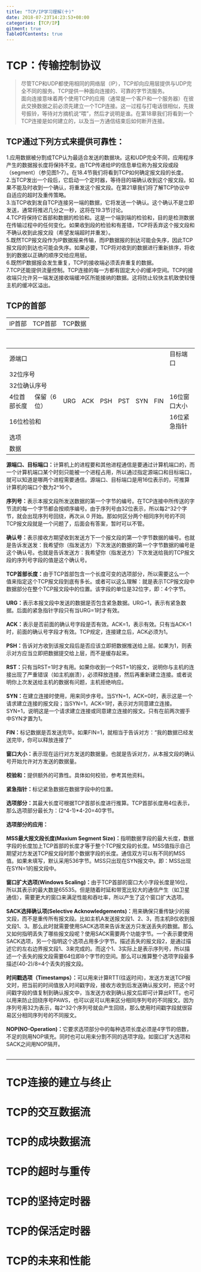 ```yaml
---
title: "TCP/IP学习理解(十)"
date: 2018-07-23T14:23:53+08:00
categories: [TCP/IP]
gitment: true
TableOfContents: true
---
```

# TCP：传输控制协议

>尽管TCP和UDP都使用相同的网络层（IP），TCP却向应用层提供与UDP完全不同的服务。TCP提供一种面向连接的、可靠的字节流服务。<br />
>面向连接意味着两个使用TCP的应用（通常是一个客户和一个服务器）在彼此交换数据之前必须先建立一个TCP连接。这一过程与打电话很相似，先拨号振铃，等待对方摘机说“喂”，然后才说明是谁。在第18章我们将看到一个TCP连接是如何建立的，以及当一方通信结束后如何断开连接。

## TCP通过下列方式来提供可靠性：

1.应用数据被分割成TCP认为最适合发送的数据块。这和UDP完全不同，应用程序产生的数据报长度将保持不变。由TCP传递给IP的信息单位称为报文段或段（segment）（参见图1-7）。在18.4节我们将看到TCP如何确定报文段的长度。<br />
2.当TCP发出一个段后，它启动一个定时器，等待目的端确认收到这个报文段。如果不能及时收到一个确认，将重发这个报文段。在第21章我们将了解TCP协议中自适应的超时及重传策略。<br />
3.当TCP收到发自TCP连接另一端的数据，它将发送一个确认。这个确认不是立即发送，通常将推迟几分之一秒，这将在19.3节讨论。<br />
4.TCP将保持它首部和数据的检验和。这是一个端到端的检验和，目的是检测数据在传输过程中的任何变化。如果收到段的检验和有差错，TCP将丢弃这个报文段和不确认收到此报文段（希望发端超时并重发）。<br />
5.既然TCP报文段作为IP数据报来传输，而IP数据报的到达可能会失序，因此TCP报文段的到达也可能会失序。如果必要，TCP将对收到的数据进行重新排序，将收到的数据以正确的顺序交给应用层。<br />
6.既然IP数据报会发生重复，TCP的接收端必须丢弃重复的数据。<br />
7.TCP还能提供流量控制。TCP连接的每一方都有固定大小的缓冲空间。TCP的接收端只允许另一端发送接收端缓冲区所能接纳的数据。这将防止较快主机致使较慢主机的缓冲区溢出。<br />

## TCP的首部
<center><table> <tr> <td>IP首部 </td> <td>TCP首部 </td> <td>TCP数据 </td> </tr> </table></center>
<br />

<center><table>  <tr> <td colspan="16">源端口 </td> <td colspan="16">目标端口 </td> </tr> <tr> <td colspan="32">32位序号 </td> </tr> <tr> <td colspan="32">32位确认序号 </td> </tr> <tr> <td colspan="4">4位首部长度 </td> <td colspan="6">保留（6位） </td> <td colspan="1">URG </td> <td colspan="1">ACK </td> <td colspan="1">PSH </td> <td colspan="1">PST </td> <td colspan="1">SYN </td> <td colspan="1">FIN </td> <td colspan="16">16位窗口大小 </td> </tr> <tr> <td colspan="16">16位检验和 </td> <td colspan="16">16位紧急指针 </td> </tr> <tr> <td colspan="32">选项 </td> </tr> <tr> <td colspan="32">数据 </td> </tr> </table></center>

<b>源端口、目标端口：</b>计算机上的进程要和其他进程通信是要通过计算机端口的，而一个计算机端口某个时刻只能被一个进程占用，所以通过指定源端口和目标端口，就可以知道是哪两个进程需要通信。源端口、目标端口是用16位表示的，可推算计算机的端口个数为2^16个。<br /><br />
<b>序列号：</b>表示本报文段所发送数据的第一个字节的编号。在TCP连接中所传送的字节流的每一个字节都会按顺序编号。由于序列号由32位表示，所以每2^32个字节，就会出现序列号回绕，再次从 0 开始。那如何区分两个相同序列号的不同TCP报文段就是一个问题了，后面会有答案，暂时可以不管。<br /><br />
<b>确认号：</b>表示接收方期望收到发送方下一个报文段的第一个字节数据的编号。也就是告诉发送发：我希望你（指发送方）下次发送的数据的第一个字节数据的编号是这个确认号。也就是告诉发送方：我希望你（指发送方）下次发送给我的TCP报文段的序列号字段的值是这个确认号。<br /><br />
<b>TCP首部长度：</b>由于TCP首部包含一个长度可变的选项部分，所以需要这么一个值来指定这个TCP报文段到底有多长。或者可以这么理解：就是表示TCP报文段中数据部分在整个TCP报文段中的位置。该字段的单位是32位字，即：4个字节。<br /><br />
<b>URG：</b>表示本报文段中发送的数据是否包含紧急数据。URG=1，表示有紧急数据。后面的紧急指针字段只有当URG=1时才有效。<br /><br />
<b>ACK：</b>表示是否前面的确认号字段是否有效。ACK=1，表示有效。只有当ACK=1时，前面的确认号字段才有效。TCP规定，连接建立后，ACK必须为1。<br /><br />
<b>PSH：</b>告诉对方收到该报文段后是否应该立即把数据推送给上层。如果为1，则表示对方应当立即把数据提交给上层，而不是缓存起来。<br /><br />
<b>RST：</b>只有当RST=1时才有用。如果你收到一个RST=1的报文，说明你与主机的连接出现了严重错误（如主机崩溃），必须释放连接，然后再重新建立连接。或者说明你上次发送给主机的数据有问题，主机拒绝响应。<br /><br />
<b>SYN：</b>在建立连接时使用，用来同步序号。当SYN=1，ACK=0时，表示这是一个请求建立连接的报文段；当SYN=1，ACK=1时，表示对方同意建立连接。SYN=1，说明这是一个请求建立连接或同意建立连接的报文。只有在前两次握手中SYN才置为1。<br /><br />
<b>FIN：</b>标记数据是否发送完毕。如果FIN=1，就相当于告诉对方：“我的数据已经发送完毕，你可以释放连接了”<br /><br />
<b>窗口大小：</b>表示现在运行对方发送的数据量。也就是告诉对方，从本报文段的确认号开始允许对方发送的数据量。<br /><br />
<b>校验和：</b>提供额外的可靠性。具体如何校验，参考其他资料。<br /><br />
<b>紧急指针：</b>标记紧急数据在数据字段中的位置。<br /><br />
<b>选项部分：</b>其最大长度可根据TCP首部长度进行推算。TCP首部长度用4位表示，那么选项部分最长为：(2^4-1)*4-20=40字节。<br /><br />
<b>选项部分的应用：</b><br /><br />
<b>MSS最大报文段长度(Maxium Segment Size)：</b>指明数据字段的最大长度，数据字段的长度加上TCP首部的长度才等于整个TCP报文段的长度。MSS值指示自己期望对方发送TCP报文段时那个数据字段的长度。通信双方可以有不同的MSS值。如果未填写，默认采用536字节。MSS只出现在SYN报文中。即：MSS出现在SYN=1的报文段中。<br /><br />
<b>窗口扩大选项(Windows Scaling)：</b>由于TCP首部的窗口大小字段长度是16位，所以其表示的最大数是65535。但是随着时延和带宽比较大的通信产生（如卫星通信），需要更大的窗口来满足性能和吞吐率，所以产生了这个窗口扩大选项。<br /><br />
<b>SACK选择确认项(Selective Acknowledgements)：</b>用来确保只重传缺少的报文段，而不是重传所有报文段。比如主机A发送报文段1、2、3，而主机B仅收到报文段1、3。那么此时就需要使用SACK选项来告诉发送方只发送丢失的数据。那么又如何指明丢失了哪些报文段呢？使用SACK需要两个功能字节。一个表示要使用SACK选项，另一个指明这个选项占用多少字节。描述丢失的报文段2，是通过描述它的左右边界报文段1、3来完成的。而这个1、3实际上是表示序列号，所以描述一个丢失的报文段需要64位即8个字节的空间。那么可以推算整个选项字段最多描述(40-2)/8=4个丢失的报文段。<br /><br />
<b>时间戳选项（Timestamps）：</b>可以用来计算RTT(往返时间)，发送方发送TCP报文时，把当前的时间值放入时间戳字段，接收方收到后发送确认报文时，把这个时间戳字段的值复制到确认报文中，当发送方收到确认报文后即可计算出RTT。也可以用来防止回绕序号PAWS，也可以说可以用来区分相同序列号的不同报文。因为序列号用32为表示，每2^32个序列号就会产生回绕，那么使用时间戳字段就很容易区分相同序列号的不同报文。<br /><br />
<b>NOP(NO-Operation)：</b>它要求选项部分中的每种选项长度必须是4字节的倍数，不足的则用NOP填充。同时也可以用来分割不同的选项字段。如窗口扩大选项和SACK之间用NOP隔开。<br /><br />
<hr />

# TCP连接的建立与终止

# TCP的交互数据流

# TCP的成块数据流

# TCP的超时与重传

# TCP的坚持定时器

# TCP的保活定时器

# TCP的未来和性能
